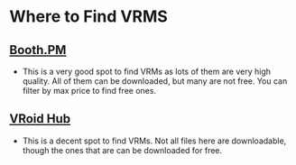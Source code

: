 # Where to Find VRMS

## [Booth.PM](https://booth.pm/en/browse/3D%20Characters)
- This is a very good spot to find VRMs as lots of them are very high quality. All of them can be downloaded, but many are not free. You can filter by max price to find free ones. 
## [VRoid Hub](https://hub.vroid.com/en)
- This is a decent spot to find VRMs. Not all files here are downloadable, though the ones that are can be downloaded for free.